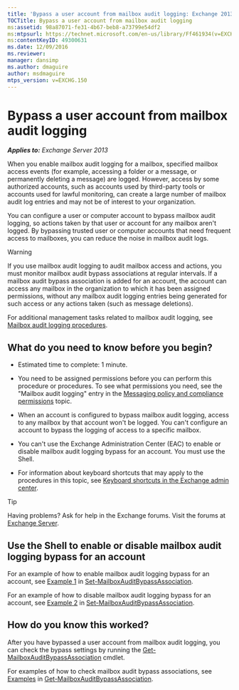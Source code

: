 ```yaml
---
title: 'Bypass a user account from mailbox audit logging: Exchange 2013 Help'
TOCTitle: Bypass a user account from mailbox audit logging
ms:assetid: 98a87071-fe31-4b67-beb8-a73799e54df2
ms:mtpsurl: https://technet.microsoft.com/en-us/library/Ff461934(v=EXCHG.150)
ms:contentKeyID: 49300631
ms.date: 12/09/2016
ms.reviewer: 
manager: dansimp
ms.author: dmaguire
author: msdmaguire
mtps_version: v=EXCHG.150
---
```


# Bypass a user account from mailbox audit logging

_**Applies to:** Exchange Server 2013_

When you enable mailbox audit logging for a mailbox, specified mailbox access events (for example, accessing a folder or a message, or permanently deleting a message) are logged. However, access by some authorized accounts, such as accounts used by third-party tools or accounts used for lawful monitoring, can create a large number of mailbox audit log entries and may not be of interest to your organization.

You can configure a user or computer account to bypass mailbox audit logging, so actions taken by that user or account for any mailbox aren't logged. By bypassing trusted user or computer accounts that need frequent access to mailboxes, you can reduce the noise in mailbox audit logs.

> [!WARNING]
> If you use mailbox audit logging to audit mailbox access and actions, you must monitor mailbox audit bypass associations at regular intervals. If a mailbox audit bypass association is added for an account, the account can access any mailbox in the organization to which it has been assigned permissions, without any mailbox audit logging entries being generated for such access or any actions taken (such as message deletions).

For additional management tasks related to mailbox audit logging, see [Mailbox audit logging procedures](mailbox-audit-logging-procedures-exchange-2013-help.md).

## What do you need to know before you begin?

- Estimated time to complete: 1 minute.

- You need to be assigned permissions before you can perform this procedure or procedures. To see what permissions you need, see the "Mailbox audit logging" entry in the [Messaging policy and compliance permissions](messaging-policy-and-compliance-permissions-exchange-2013-help.md) topic.

- When an account is configured to bypass mailbox audit logging, access to any mailbox by that account won't be logged. You can't configure an account to bypass the logging of access to a specific mailbox.

- You can't use the Exchange Administration Center (EAC) to enable or disable mailbox audit logging bypass for an account. You must use the Shell.

- For information about keyboard shortcuts that may apply to the procedures in this topic, see [Keyboard shortcuts in the Exchange admin center](keyboard-shortcuts-in-the-exchange-admin-center-2013-help.md).

> [!TIP]
> Having problems? Ask for help in the Exchange forums. Visit the forums at [Exchange Server](https://go.microsoft.com/fwlink/p/?linkid=60612).

## Use the Shell to enable or disable mailbox audit logging bypass for an account

For an example of how to enable mailbox audit logging bypass for an account, see [Example 1](https://technet.microsoft.com/en-us/ff696758\(exchg.150\)#examples) in [Set-MailboxAuditBypassAssociation](https://technet.microsoft.com/en-us/library/ff696758\(v=exchg.150\)).

For an example of how to disable mailbox audit logging bypass for an account, see [Example 2](https://technet.microsoft.com/en-us/ff696758\(exchg.150\)#examples) in [Set-MailboxAuditBypassAssociation](https://technet.microsoft.com/en-us/library/ff696758\(v=exchg.150\)).

## How do you know this worked?

After you have bypassed a user account from mailbox audit logging, you can check the bypass settings by running the [Get-MailboxAuditBypassAssociation](https://technet.microsoft.com/en-us/library/ff696741\(v=exchg.150\)) cmdlet.

For examples of how to check mailbox audit bypass associations, see [Examples](https://technet.microsoft.com/en-us/ff696741\(exchg.150\)#examples) in [Get-MailboxAuditBypassAssociation](https://technet.microsoft.com/en-us/library/ff696741\(v=exchg.150\)).
